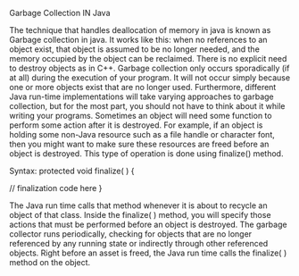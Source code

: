 Garbage Collection IN Java

The technique that handles deallocation of memory in java is known as Garbage collection in java.
 It works like this: when no references to an object exist, that object is assumed to be no longer needed,
 and the memory occupied by the object can be reclaimed. There is no explicit need to destroy objects as in C++. 
Garbage collection only occurs sporadically (if at all) during the execution of your program. 
It will not occur simply because one or more objects exist that are no longer used.
 Furthermore, different Java run-time implementations will take varying approaches to garbage collection, 
but for the most part, you should not have to think about it while writing your programs.
 Sometimes an object will need some function to perform some action after it is destroyed.
 For example, if an object is holding some non-Java resource such as a file handle or character font,
 then you might want to make sure these resources are freed before an object is destroyed.
 This type of operation is done using finalize() method.
 
Syntax: protected void finalize( ) {

 // finalization code here
 } 


The Java run time calls that method whenever it is about to recycle an object of that class. Inside the finalize( ) method, you will specify those actions that must be performed before an object is destroyed. The garbage collector runs periodically, checking for objects that are no longer referenced by any running state or indirectly through other referenced objects. Right before an asset is freed, the Java run time calls the finalize( ) method on the object.